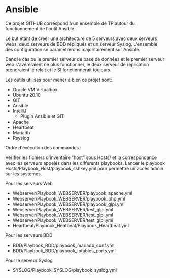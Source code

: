 # Ansible
Ce projet GITHUB correspond à un ensemble de TP autour du fonctionnement de l'outil Ansible.

Le but étant de créer une architecture de 5 serveurs avec deux serveurs webs, deux serveurs de BDD répliqués et un serveur Syslog. L'ensemble des configuration se paramétrerons majoritairement sur Ansible.

Dans le cas ou le premier serveur de base de données et le premier serveur web s'avéreraient ne plus fonctionner, le deux serveur de replication prendraient le relait et le SI fonctionnerait toujours.

Les outils utilisés pour mener à bien ce projet sont:
- Oracle VM Virtualbox 
- Ubuntu 20.10
- GIT
- Ansible
- IntelliJ
  - Plugin Ansible et GIT
- Apache
- Heartbeat
- Mariadb
- Rsyslog

Ordre d'éxécution des commandes :

Vérifier les fichiers d'inventaire "host" sous Hosts/ et la correspondance avec les serveurs appelés dans les différents playbooks.
Lancer le playbook Hosts/Playbook_Host/playbook_sshkey.yml pour permettre un accès admin sur les systèmes.

Pour les serveurs Web
- Webserver/Playbook_WEBSERVER/playbook_apache.yml
- Webserver/Playbook_WEBSERVER/playbook_php.yml
- Webserver/Playbook_WEBSERVER/playbook_glpi.yml
- Webserver/Playbook_WEBSERVER/test_glpi.yml
- Webserver/Playbook_WEBSERVER/test_glpi.yml
- Webserver/Playbook_WEBSERVER/test_glpi.yml
- Heartbeat/Playbook_Heatbeat/Playbook_Heartbeat.yml

Pour les serveurs BDD
- BDD/Playbook_BDD/playbook_mariadb_conf.yml
- BDD/Playbook_BDD/playbook_iptables_ports.yml

Pour le serveur Syslog
- SYSLOG/Playbook_SYSLOG/playbook_syslog.yml


